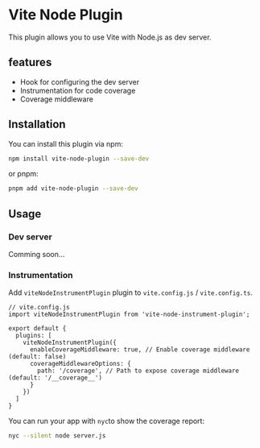# Vite Node Plugin

This plugin allows you to use Vite with Node.js as dev server.
## features
- Hook for configuring the dev server
- Instrumentation for code coverage
- Coverage middleware


## Installation

You can install this plugin via npm:

```bash
npm install vite-node-plugin --save-dev
```
or pnpm:
```bash
pnpm add vite-node-plugin --save-dev
```

## Usage

### Dev server
Comming soon...

### Instrumentation
Add `viteNodeInstrumentPlugin` plugin to `vite.config.js` / `vite.config.ts`.
``` 
// vite.config.js
import viteNodeInstrumentPlugin from 'vite-node-instrument-plugin';

export default {
  plugins: [
    viteNodeInstrumentPlugin({
      enableCoverageMiddleware: true, // Enable coverage middleware (default: false)
      coverageMiddlewareOptions: {
        path: '/coverage', // Path to expose coverage middleware (default: '/__coverage__')
      }
    })
  ]
}
```
You can run your app with `nyc`to show the coverage report:
```bash
nyc --silent node server.js
```

